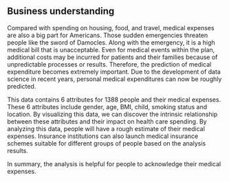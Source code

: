 ## Business understanding
Compared with spending on housing, food, and travel, medical expenses are also a big part for Americans. Those sudden emergencies threaten people like the sword of Damocles. Along with the emergency, it is a high medical bill that is unacceptable. Even for medical events within the plan, additional costs may be incurred for patients and their families because of unpredictable processes or results. Therefore, the prediction of medical expenditure becomes extremely important. Due to the development of data science in recent years, personal medical expenditures can now be roughly predicted.

This data contains 6 attributes for 1388 people and their medical expenses. These 6 attributes include gender, age, BMI, child, smoking status and location. By visualizing this data, we can discover the intrinsic relationship between these attributes and their impact on health care spending. By analyzing this data, people will have a rough estimate of their medical expenses. Insurance institutions can also launch medical insurance schemes suitable for different groups of people based on the analysis results.

In summary, the analysis is helpful for people to acknowledge their medical expenses.
